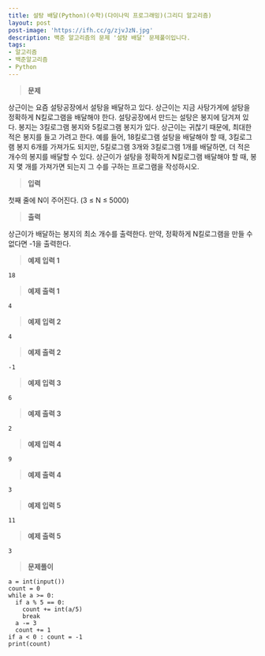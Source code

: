 ```yaml
---
title: 설탕 배달(Python)(수학)(다이나믹 프로그래밍)(그리디 알고리즘)
layout: post
post-image: 'https://ifh.cc/g/zjvJzN.jpg'
description: 백준 알고리즘의 문제 '설탕 배달' 문제풀이입니다.
tags:
- 알고리즘
- 백준알고리즘
- Python
---
```



>**문제**

상근이는 요즘 설탕공장에서 설탕을 배달하고 있다. 상근이는 지금 사탕가게에 설탕을 정확하게 N킬로그램을 배달해야 한다. 설탕공장에서 만드는 설탕은 봉지에 담겨져 있다. 봉지는 3킬로그램 봉지와 5킬로그램 봉지가 있다.
상근이는 귀찮기 때문에, 최대한 적은 봉지를 들고 가려고 한다. 예를 들어, 18킬로그램 설탕을 배달해야 할 때, 3킬로그램 봉지 6개를 가져가도 되지만, 5킬로그램 3개와 3킬로그램 1개를 배달하면, 더 적은 개수의 봉지를 배달할 수 있다.
상근이가 설탕을 정확하게 N킬로그램 배달해야 할 때, 봉지 몇 개를 가져가면 되는지 그 수를 구하는 프로그램을 작성하시오.

>**입력**

첫째 줄에 N이 주어진다. (3 ≤ N ≤ 5000)

>**출력**

상근이가 배달하는 봉지의 최소 개수를 출력한다. 만약, 정확하게 N킬로그램을 만들 수 없다면 -1을 출력한다.

>**예제 입력 1**

	18

>**예제 출력 1**

	4

>**예제 입력 2**

	4

>**예제 출력 2**

	-1

>**예제 입력 3**

	6

>**예제 출력 3**

	2

>**예제 입력 4**

	9

>**예제 출력 4**

	3

>**예제 입력 5**

	11

>**예제 출력 5**

	3

>**문제풀이**

	a = int(input())
	count = 0
	while a >= 0:
	  if a % 5 == 0:
	    count += int(a/5)
	    break
	  a -= 3
	  count += 1
	if a < 0 : count = -1
	print(count)
